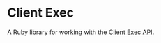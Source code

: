 Client Exec
===========
A Ruby library for working with the [Client Exec API][].

[Client Exec API]: http://www.clientexec.com/documentation/api/licensedefender.php
